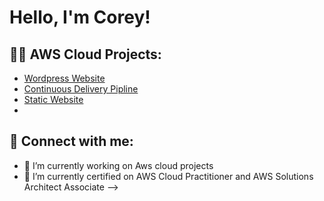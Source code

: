<h1> Hello, I'm Corey! </h1>


<h2> 👨‍💻 AWS Cloud Projects: </h2>


  - [Wordpress Website](https://github.com/Battlecode93/Wordpress-website-on-AWS)
  - [Continuous Delivery Pipline](https://github.com/Battlecode93/Continuous-Delivery-Pipeline-Project)
  - [Static Website](https://github.com/Battlecode93/Static-website-project)
  - 






<h2> 🤳 Connect with me:</h2>










- 🔭 I’m currently working on Aws cloud projects
- 🌱 I’m currently certified on AWS Cloud Practitioner and AWS Solutions Architect Associate
-->
